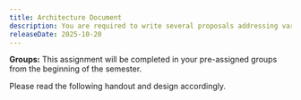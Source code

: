 ```yaml
---
title: Architecture Document
description: You are required to write several proposals addressing various technical problems. Each proposal must include supporting diagrams you deem necessary.
releaseDate: 2025-10-20
---
```

**Groups:** This assignment will be completed in your pre-assigned groups from the beginning of the semester.

Please read the following handout and design accordingly.